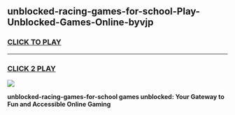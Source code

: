 
## unblocked-racing-games-for-school-Play-Unblocked-Games-Online-byvjp
<h3>
<a href="https://premium76.site?title=unblocked-racing-games-for-school&ref=24A">CLICK TO PLAY</a></h3>
<hr>

<h3>
<a href="https://premium76.site?title=unblocked-racing-games-for-school&ref=24A">CLICK 2 PLAY</a>
  
</h3>

<a href="https://premium76.site?title=unblocked-racing-games-for-school&ref=24A"><img src="https://clearcache.store/games.png"></a>


**unblocked-racing-games-for-school games unblocked: Your Gateway to Fun and Accessible Online Gaming**
